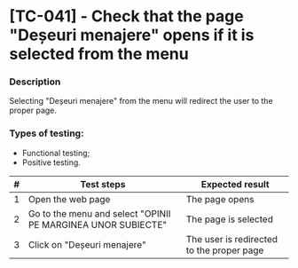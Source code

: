 # **[TC-041] - Check that the page "Deșeuri menajere" opens if it is selected from the menu**

### **Description**

Selecting "Deșeuri menajere" from the menu will redirect the user to the proper page.

### **Types of testing:**

- Functional testing;
- Positive testing.

| #   | **Test steps**                                               | **Expected result**                       |
| --- | ------------------------------------------------------------ | ----------------------------------------- |
| 1   | Open the web page                                            | The page opens                            |
| 2   | Go to the menu and select "OPINII PE MARGINEA UNOR SUBIECTE" | The page is selected                      |
| 3   | Click on "Deșeuri menajere"                                  | The user is redirected to the proper page |
